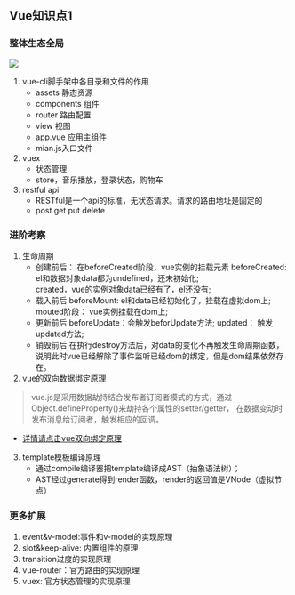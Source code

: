 ## Vue知识点1
### 整体生态全局
![](https://user-gold-cdn.xitu.io/2018/6/8/163dd402808287f7?imageView2/0/w/1280/h/960/format/webp/ignore-error/1)
1. vue-cli脚手架中各目录和文件的作用
   - assets 静态资源
   - components 组件
   - router 路由配置
   - view 视图
   - app.vue 应用主组件
   - mian.js入口文件
2. vuex
   - 状态管理
   - store，音乐播放，登录状态，购物车
3. restful api
   - RESTful是一个api的标准，无状态请求。请求的路由地址是固定的
   - post get put delete

### 进阶考察
1. 生命周期
   - 创建前后： 在beforeCreated阶段，vue实例的挂载元素
    beforeCreated: el和数据对象data都为undefined，还未初始化;  
    created，vue的实例对象data已经有了，el还没有;
   - 载入前后
   beforeMount: el和data已经初始化了，挂载在虚拟dom上;  
   mouted阶段： vue实例挂载在dom上;
   - 更新前后
   beforeUpdate：会触发beforUpdate方法;
   updated： 触发updated方法;
   - 销毁前后
   在执行destroy方法后，对data的变化不再触发生命周期函数，说明此时vue已经解除了事件监听已经dom的绑定，但是dom结果依然存在。
2. vue的双向数据绑定原理
> vue.js是采用数据劫持结合发布者订阅者模式的方式，通过Object.defineProperty()来劫持各个属性的setter/getter， 在数据变动时发布消息给订阅者，触发相应的回调。 

   - [详情请点击vue双向绑定原理](../principle/defineProperty.md)
3. template模板编译原理
   - 通过compile编译器把template编译成AST（抽象语法树）；
   - AST经过generate得到render函数，render的返回值是VNode（虚拟节点）
### 更多扩展
1. event&v-model:事件和v-model的实现原理
2. slot&keep-alive: 内置组件的原理
3. transition过度的实现原理
4. vue-router：官方路由的实现原理
5. vuex: 官方状态管理的实现原理
